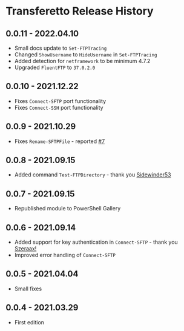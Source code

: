 ﻿# Transferetto Release History

## 0.0.11 - 2022.04.10
  - Small docs update to `Set-FTPTracing`
  - Changed `ShowUsername` to `HideUsername` in `Set-FTPTracing`
  - Added detection for `netframework` to be minimum 4.7.2
  - Upgraded `FluentFTP` to `37.0.2.0`
## 0.0.10 - 2021.12.22
  - Fixes `Connect-SFTP` port functionality
  - Fixes `Connect-SSH` port functionality
## 0.0.9 - 2021.10.29
  - Fixes `Rename-SFTPFile` - reported [#7](https://github.com/EvotecIT/Transferetto/issues/7)

## 0.0.8 - 2021.09.15
  - Added command `Test-FTPDirectory` - thank you [Sidewinder53](https://github.com/EvotecIT/Transferetto/pull/5)

## 0.0.7 - 2021.09.15
  - Republished module to PowerShell Gallery

## 0.0.6 - 2021.09.14
  - Added support for key authentication in `Connect-SFTP` - thank you [Szeraax!](https://github.com/EvotecIT/Transferetto/pull/3)
  - Improved error handling of `Connect-SFTP`

## 0.0.5 - 2021.04.04
  - Small fixes

## 0.0.4 - 2021.03.29
  - First edition

